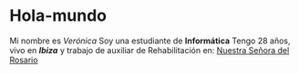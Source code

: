 # Hola-mundo
Mi nombre es _Verónica_
Soy una estudiante de **Informática**
Tengo 28 años, vivo en **_Ibiza_** y trabajo de auxiliar de Rehabilitación en:
[Nuestra Señora del Rosario](www.grupopoliclinica.es)
